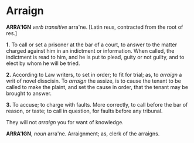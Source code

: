 # Arraign

**ARRA'IGN** _verb transitive_ arra'ne. \[Latin reus, contracted from the root of res.\]

**1.** To call or set a prisoner at the bar of a court, to answer to the matter charged against him in an indictment or information. When called, the indictment is read to him, and he is put to plead, guity or not guilty, and to elect by whom he will be tried.

**2.** According to Law writers, to set in order; to fit for trial; as, to _arraign_ a writ of novel disscisin. To _arraign_ the assize, is to cause the tenant to be called to make the plaint, and set the cause in order, that the tenant may be brought to answer.

**3.** To accuse; to charge with faults. More correctly, to call before the bar of reason, or taste; to call in question, for faults before any tribunal.

They will not _arraign_ you for want of knowledge.

**ARRA'IGN**, _noun_ arra'ne. Arraignment; as, clerk of the arraigns.